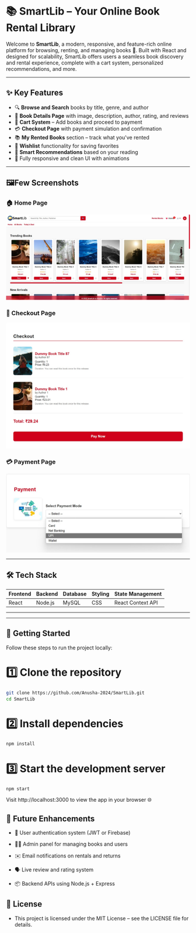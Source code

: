 # 📚 SmartLib – Your Online Book Rental Library

Welcome to **SmartLib**, a modern, responsive, and feature-rich online platform for browsing, renting, and managing books 📖. Built with React and designed for scalability, SmartLib offers users a seamless book discovery and rental experience, complete with a cart system, personalized recommendations, and more.

---

## ✨ Key Features

- 🔍 **Browse and Search** books by title, genre, and author
- 📘 **Book Details Page** with image, description, author, rating, and reviews
- 🛒 **Cart System** – Add books and proceed to payment
- 💳 **Checkout Page** with payment simulation and confirmation
- 📚 **My Rented Books** section – track what you've rented
- 💖 **Wishlist** functionality for saving favorites
- 🧠 **Smart Recommendations** based on your reading
- 📱 Fully responsive and clean UI with animations

---

## 🖼️Few Screenshots

### 🏠 Home Page  
![Home Page](https://github.com/Anusha-2024/SmartLib/blob/main/homepage.jpg?raw=true)

### 📖 Checkout Page  
![Checkout Page](https://github.com/Anusha-2024/SmartLib/blob/main/checkout.jpg?raw=true)

### 💳 Payment Page  
![Payment Page](https://github.com/Anusha-2024/SmartLib/blob/main/payment.jpg?raw=true)


---

## 🛠️ Tech Stack

| Frontend     | Backend       | Database  | Styling       | State Management |
|--------------|---------------|-----------|----------------|------------------|
| React        | Node.js  | MySQL     | CSS | React Context API |

---


---

## 🚀 Getting Started

Follow these steps to run the project locally:

# 1️⃣ Clone the repository
```bash
git clone https://github.com/Anusha-2024/SmartLib.git
cd SmartLib
```

# 2️⃣ Install dependencies
```bash
npm install
```

# 3️⃣ Start the development server
```
npm start
```
Visit http://localhost:3000 to view the app in your browser 🌐

## 🌱 Future Enhancements
- 🔐 User authentication system (JWT or Firebase)

- 🧑‍💼 Admin panel for managing books and users

- ✉️ Email notifications on rentals and returns

- 🗣️ Live review and rating system

- 📦 Backend APIs using Node.js + Express

## 📄 License
- This project is licensed under the MIT License – see the LICENSE file for details.

  
